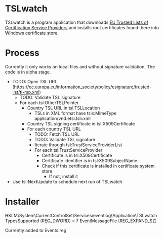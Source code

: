 # TSLwatch

TSLwatch is a program application that downloads [EU Trusted Lists of Certification Service Providers](http://ec.europa.eu/information_society/policy/esignature/eu_legislation/trusted_lists/index_en.htm) and installs root certificates found there into Windows certificate store.

# Process

Currently it only works on local files and without signature validation. The code is in alpha stage.

* TODO: Open TSL URL (https://ec.europa.eu/information_society/policy/esignature/trusted-list/tl-mp.xml)
	- TODO: Validate TSL signature
	- For each tsl:OtherTSLPointer
		- Country TSL URL in tsl:TSLLocation
			- TSLs in XML format have tslx:MimeType application/vnd.etsi.tsl+xml
		- Country TSL signing certificate in tsl:X509Certificate
		- For each country TSL URL
			- TODO: Fetch TSL URL
			- TODO: Validate TSL signature
			- Iterate through tsl:TrustServiceProviderList
			- For each tsl:TrustServiceProvider
				- Certificate is in tsl:X509Certificate
				- Certificate identifier is in tsl:X509SubjectName
				- Check if this certificate is installed in certificate system store
					- If not, install it				
* Use tsl:NextUpdate to schedule next run of TSLwatch

# Installer
HKLM\System\CurrentControlSet\Services\eventlog\Application\TSLwatch
TypesSupported (REG_DWORD) = 7
EventMessageFile (REG_EXPAND_SZ) 

Currently added to Events.reg
